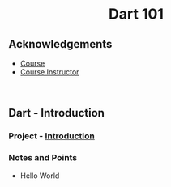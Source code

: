 <h1 align="center"> Dart 101 </h1>

## Acknowledgements

 - [Course](https://www.udemy.com/course/100-days-of-code/)
 - [Course Instructor](https://github.com/angelabauer)

&nbsp;

## Dart - Introduction

### Project - [Introduction](sss)

### Notes and Points
- Hello World

&nbsp;
